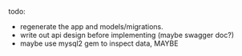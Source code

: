 todo:

* regenerate the app and models/migrations.
* write out api design before implementing (maybe swagger doc?)
* maybe use mysql2 gem to inspect data, MAYBE
